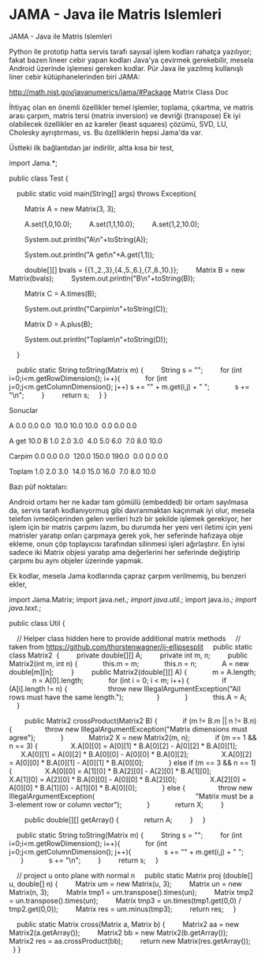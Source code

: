 # JAMA - Java ile Matris Islemleri


JAMA - Java ile Matris Islemleri




Python ile prototip hatta servis tarafı sayısal işlem kodları rahatça yazılıyor; fakat bazen lineer cebir yapan kodları Java'ya çevirmek gerekebilir, mesela Android üzerinde işlemesi gereken kodlar. Pür Java ile yazılmış kullanışlı liner cebir kütüphanelerinden biri JAMA:

http://math.nist.gov/javanumerics/jama/#Package
Matrix Class Doc


İhtiyaç olan en önemli özellikler temel işlemler, toplama, çıkartma, ve matris arası çarpım, matris tersi (matrix inversion) ve devriği (transpose) Ek iyi olabilecek özellikler en az kareler (least squares) çözümü, SVD, LU, Cholesky ayrıştırması, vs. Bu özelliklerin hepsi Jama'da var.

Üstteki ilk bağlantıdan jar indirilir, altta kısa bir test,

import Jama.*;

public class Test {

    public static void main(String[] args) throws Exception{

        Matrix A = new Matrix(3, 3);

        A.set(1,0,10.0);
        A.set(1,1,10.0);
        A.set(1,2,10.0);

        System.out.println("A\n"+toString(A));

        System.out.println("A get\n"+A.get(1,1));

        double[][] bvals = {{1.,2.,3},{4.,5.,6.},{7.,8.,10.}};
        Matrix B = new Matrix(bvals);
        System.out.println("B\n"+toString(B));

        Matrix C = A.times(B);

        System.out.println("Carpim\n"+toString(C));

        Matrix D = A.plus(B);

        System.out.println("Toplam\n"+toString(D));

    }

    public static String toString(Matrix m) {
        String s = "";
        for (int i=0;i<m.getRowDimension(); i++){
            for (int j=0;j<m.getColumnDimension(); j++) s += "" + m.get(i,j) + " ";
            s += "\n";
        }
        return s;
    }
}

Sonuclar

A
0.0 0.0 0.0 
10.0 10.0 10.0 
0.0 0.0 0.0 

A get
10.0
B
1.0 2.0 3.0 
4.0 5.0 6.0 
7.0 8.0 10.0 

Carpim
0.0 0.0 0.0 
120.0 150.0 190.0 
0.0 0.0 0.0 

Toplam
1.0 2.0 3.0 
14.0 15.0 16.0 
7.0 8.0 10.0 


Bazı püf noktaları:

Android ortamı her ne kadar tam gömülü (embedded) bir ortam sayılmasa da, servis tarafı kodlanıyormuş gibi davranmaktan kaçınmak iyi olur, mesela telefon ivmeölçerinden gelen verileri hızlı bir şekilde işlemek gerekiyor, her işlem için bir matris çarpımı lazım, bu durumda her yeni veri iletimi için yeni matrisler yaratıp onları çarpmaya gerek yok, her seferinde hafızaya obje ekleme, onun çöp toplayıcısı tarafından silinmesi işleri ağırlaştırır. En iyisi sadece iki Matrix objesi yaratıp ama değerlerini her seferinde değiştirip çarpımı bu aynı objeler üzerinde yapmak.

Ek kodlar, mesela Jama kodlarında çapraz çarpım verilmemiş, bu benzeri ekler,

import Jama.Matrix;
import java.net.*;
import java.util.*;
import java.io.*;
import java.text.*;

public class Util {

    // Helper class hidden here to provide additional matrix methods
    // taken from https://github.com/thorstenwagner/ij-ellipsesplit
    public static class Matrix2  {
        private double[][] A;
        private int m, n;
        public Matrix2(int m, int n) {
            this.m = m;
            this.n = n;
            A = new double[m][n];
        }
        public Matrix2(double[][] A) {
            m = A.length;
            n = A[0].length;
            for (int i = 0; i < m; i++) {
                if (A[i].length != n) {
                    throw new IllegalArgumentException("All rows must have the same length.");
                }
            }
            this.A = A;
        }

        public Matrix2 crossProduct(Matrix2 B) {
            if (m != B.m || n != B.n) {
                throw new IllegalArgumentException("Matrix dimensions must agree");
            }
            Matrix2 X = new Matrix2(m, n);
            if (m == 1 && n == 3) {
                X.A[0][0] = A[0][1] * B.A[0][2] - A[0][2] * B.A[0][1];
                X.A[0][1] = A[0][2] * B.A[0][0] - A[0][0] * B.A[0][2];
                X.A[0][2] = A[0][0] * B.A[0][1] - A[0][1] * B.A[0][0];
            } else if (m == 3 && n == 1) {
                X.A[0][0] = A[1][0] * B.A[2][0] - A[2][0] * B.A[1][0];
                X.A[1][0] = A[2][0] * B.A[0][0] - A[0][0] * B.A[2][0];
                X.A[2][0] = A[0][0] * B.A[1][0] - A[1][0] * B.A[0][0];
            } else {
                throw new IllegalArgumentException(
                                                   "Matrix must be a 3-element row or column vector");
            }
            return X;
        }

        public double[][] getArray() {
            return A;
        }
    }

    public static String toString(Matrix m) {
        String s = "";
        for (int i=0;i<m.getRowDimension(); i++){
            for (int j=0;j<m.getColumnDimension(); j++){
                s += "" + m.get(i,j) + " ";
            }
            s += "\n";
        }
        return s;
    }

    // project u onto plane with normal n
    public static Matrix proj (double[] u, double[] n) {
        Matrix um = new Matrix(u, 3);
        Matrix un = new Matrix(n, 3);
        Matrix tmp1 = um.transpose().times(un);
        Matrix tmp2 = un.transpose().times(un);
        Matrix tmp3 = un.times(tmp1.get(0,0) / tmp2.get(0,0));
        Matrix res = um.minus(tmp3);
        return res;
    }

    public static Matrix cross(Matrix a, Matrix b) {
        Matrix2 aa = new Matrix2(a.getArray());
        Matrix2 bb = new Matrix2(b.getArray());
        Matrix2 res = aa.crossProduct(bb);
        return new Matrix(res.getArray());
    }
}







